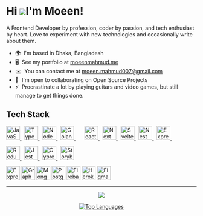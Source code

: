 Hi ![](https://user-images.githubusercontent.com/18350557/176309783-0785949b-9127-417c-8b55-ab5a4333674e.gif)I'm Moeen!
====================================================================================================================================

A Frontend Developer by profession, coder by passion, and tech enthusiast by heart. Love to experiment with new technologies and occasionally write about them.

* 🌍  I'm based in Dhaka, Bangladesh
* 🖥️  See my portfolio at [moeenmahmud.me](http://www.moeenmahmud.me)
* ✉️  You can contact me at [moeen.mahmud007@gmail.com](mailto:moeen.mahmud007@gmail.com)
* 🤝  I'm open to collaborating on Open Source Projects
* ⚡  Procrastinate a lot by playing guitars and video games, but still manage to get things done.

## Tech Stack

<div>
<!-- Languages -->
<p>
<a href="https://www.javascript.com/" target="_blank" rel="noreferrer">
<img src="https://skillicons.dev/icons?i=js" width="36" alt="JavaScript"/>
</a>
&nbsp;
<a href="https://www.typescriptlang.org/" target="_blank" rel="noreferrer">
<img src="https://skillicons.dev/icons?i=ts" width="36" alt="TypeScript"/>
</a>
&nbsp;
<a href="https://nodejs.org/en/" target="_blank" rel="noreferrer">
<img src="https://skillicons.dev/icons?i=nodejs" width="36" alt="Node JS"/>
</a>
&nbsp;
<a href="https://go.dev/" target="_blank" rel="noreferrer">
<img src="https://skillicons.dev/icons?i=go" width="36" alt="Golang"/>
</a>
&nbsp; &nbsp; &nbsp;
  
<!-- Frameworks -->
<a href="https://reactjs.org/" target="_blank" rel="noreferrer">
<img src="https://skillicons.dev/icons?i=react" width="36" alt="React JS"/>
</a>
&nbsp;
<a href="https://nextjs.org/docs" target="_blank" rel="noreferrer">
<img src="https://skillicons.dev/icons?i=nextjs" width="36" alt="Next JS"/>
</a>
&nbsp;
<a href="https://svelte.dev/" target="_blank" rel="noreferrer">
<img src="https://skillicons.dev/icons?i=svelte" width="36" alt="Svelte"/>
</a>
&nbsp;
<a href="https://nestjs.com" target="_blank" rel="noreferrer">
<img src="https://skillicons.dev/icons?i=nestjs" width="36" alt="Nest JS"/>
</a>
&nbsp;
<a href="https://expressjs.com" target="_blank" rel="noreferrer">
<img src="https://skillicons.dev/icons?i=express" width="36" alt="Express JS"/>
</a>
&nbsp; &nbsp; &nbsp;
<p>
  
<!-- Libraries -->
<p>
<a href="https://https://redux.js.org/" target="_blank" rel="noreferrer">
<img src="https://skillicons.dev/icons?i=redux" width="36" height="36" alt="Redux" />
</a>
&nbsp;
<a href="https://jestjs.io/" target="_blank" rel="noreferrer">
<img src="https://skillicons.dev/icons?i=jest" width="36" height="36" alt="Jest" />
</a>
&nbsp;
<a href="https://cyress.io/" target="_blank" rel="noreferrer">
<img src="https://github.com/cypress-io/cypress-icons/blob/master/src/icons/icon_128x128.png" width="36" height="36" alt="Cypress" />
</a>
&nbsp;
<a href="https://storybook.js.org/docs/" target="_blank" rel="noreferrer">
<img src="https://theideabureau-1d0ab.kxcdn.com/wp-content/uploads/2022/03/storybook-cover.png" width="36" height="36" alt="Storybook" />
</a>
</p>
<a href="https://expressjs.com/" target="_blank" rel="noreferrer"><img src="https://raw.githubusercontent.com/danielcranney/readme-generator/main/public/icons/skills/express-colored.svg" width="36" height="36" alt="Express" /></a>
<a href="https://graphql.org/" target="_blank" rel="noreferrer"><img src="https://raw.githubusercontent.com/danielcranney/readme-generator/main/public/icons/skills/graphql-colored.svg" width="36" height="36" alt="GraphQL" /></a>
<a href="https://www.mongodb.com/" target="_blank" rel="noreferrer"><img src="https://raw.githubusercontent.com/danielcranney/readme-generator/main/public/icons/skills/mongodb-colored.svg" width="36" height="36" alt="MongoDB" /></a>
<a href="https://www.postgresql.org/" target="_blank" rel="noreferrer"><img src="https://raw.githubusercontent.com/danielcranney/readme-generator/main/public/icons/skills/postgresql-colored.svg" width="36" height="36" alt="PostgreSQL" /></a>
<a href="https://firebase.google.com/" target="_blank" rel="noreferrer"><img src="https://raw.githubusercontent.com/danielcranney/readme-generator/main/public/icons/skills/firebase-colored.svg" width="36" height="36" alt="Firebase" /></a>
<a href="https://www.heroku.com/" target="_blank" rel="noreferrer"><img src="https://raw.githubusercontent.com/danielcranney/readme-generator/main/public/icons/skills/heroku-colored.svg" width="36" height="36" alt="Heroku" /></a>
<a href="https://www.figma.com/" target="_blank" rel="noreferrer"><img src="https://raw.githubusercontent.com/danielcranney/readme-generator/main/public/icons/skills/figma-colored.svg" width="36" height="36" alt="Figma" /></a>
</div>

---

<!-- ### Let's connect

<p align="left">
<a href="https://www.github.com/moeen-mahmud" target="_blank" rel="noreferrer">
<img src="https://raw.githubusercontent.com/danielcranney/readme-generator/main/public/icons/socials/github.svg" width="32" height="32" /> </a> <a href="https://www.linkedin.com/in/moeen-mahmud" target="_blank" rel="noreferrer">
<img src="https://raw.githubusercontent.com/danielcranney/readme-generator/main/public/icons/socials/linkedin.svg" width="32" height="32" />
</a> <a href="https://www.twitter.com/moeen_mahmud" target="_blank" rel="noreferrer">
<img src="https://raw.githubusercontent.com/danielcranney/readme-generator/main/public/icons/socials/twitter.svg" width="32" height="32" />
</a> <a href="https://www.dev.to/moeenmahmud" target="_blank" rel="noreferrer">
<img src="https://raw.githubusercontent.com/danielcranney/readme-generator/main/public/icons/socials/devdotto.svg" width="32" height="32" />
</a> <a href="https://moeen-mahmud.hashnode.dev/.hashnode.dev" target="_blank" rel="noreferrer">
<img src="https://raw.githubusercontent.com/danielcranney/readme-generator/main/public/icons/socials/hashnode.svg" width="32" height="32" />
</a> <a href="http://www.medium.com/@moeen-mahmud" target="_blank" rel="noreferrer">
<img src="https://raw.githubusercontent.com/danielcranney/readme-generator/main/public/icons/socials/medium.svg" width="32" height="32" />
</a> <a href="https://www.stackoverflow.com/users/16439389/moeen" target="_blank" rel="noreferrer">
<img src="https://raw.githubusercontent.com/danielcranney/readme-generator/main/public/icons/socials/stackoverflow.svg" width="32" height="32" />
</a> 
</p> -->

<p align="center">
<a href="http://www.github.com/moeen-mahmud"><img src="https://github-readme-streak-stats.herokuapp.com/?user=moeen-mahmud&stroke=ffffff&background=1c1917&ring=6366f1&fire=6366f1&currStreakNum=ffffff&currStreakLabel=6366f1&sideNums=ffffff&sideLabels=ffffff&dates=ffffff&hide_border=true" /></a>
</p>

<!-- <p align="center">
<a href="http://www.github.com/moeen-mahmud"><img src="https://activity-graph.herokuapp.com/graph?username=moeen-mahmud&bg_color=1c1917&color=ffffff&line=6366f1&point=ffffff&area_color=1c1917&area=true&hide_border=true&custom_title=GitHub%20Commits%20Graph" alt="GitHub Commits Graph" /></a>
</p> -->

<p align="center">
<a href="https://github.com/moeen-mahmud" align="left"><img src="https://github-readme-stats.vercel.app/api/top-langs/?username=moeen-mahmud&langs_count=10&title_color=6366f1&text_color=ffffff&icon_color=6366f1&bg_color=1c1917&hide_border=true&locale=en&custom_title=Top%20%Languages" alt="Top Languages" /></a>
</p>
